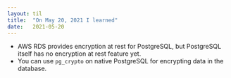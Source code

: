```yaml
---
layout: til
title:  "On May 20, 2021 I learned"
date:   2021-05-20
---
```


- AWS RDS provides encryption at rest for PostgreSQL, but PostgreSQL itself has no encryption at rest feature yet.
- You can use `pg_crypto` on native PostgreSQL for encrypting data in the database.